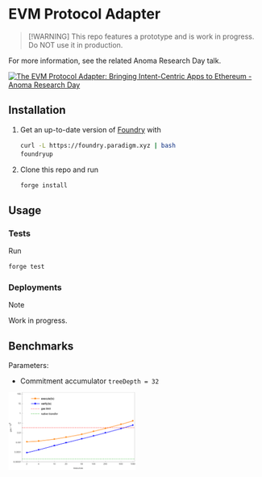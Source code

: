 # EVM Protocol Adapter

> [!WARNING] This repo features a prototype and is work in progress. Do NOT use
> it in production.

For more information, see the related Anoma Research Day talk.

<div align="left">
  <a href="https://www.youtube.com/watch?v=rKFZsOw360U">
     <img src="https://img.youtube.com/vi/rKFZsOw360U/0.jpg" 
       alt="The EVM Protocol Adapter: Bringing Intent-Centric Apps to Ethereum - Anoma Research Day"
       style="width:50%;">
  </a>
</div>

## Installation

1. Get an up-to-date version of [Foundry](https://github.com/foundry-rs/foundry)
   with

   ```sh
   curl -L https://foundry.paradigm.xyz | bash
   foundryup
   ```

2. Clone this repo and run
   ```sh
   forge install
   ```

## Usage

### Tests

Run

```sh
forge test
```

### Deployments

> [!NOTE]  
> Work in progress.

## Benchmarks

Parameters:

- Commitment accumulator `treeDepth = 32`

<img src=".assets/Benchmark.png" width=50% alt="Protocol adapter benchmark for a Merkle tree depth of 32.">
